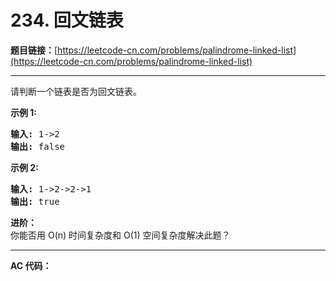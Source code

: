 # 234. 回文链表

**题目链接：**[https://leetcode-cn.com/problems/palindrome-linked-list](https://leetcode-cn.com/problems/palindrome-linked-list)

---

<div class="content__1Y2H">
 <div class="notranslate">
  <p>请判断一个链表是否为回文链表。</p> 
  <p><strong>示例 1:</strong></p> 
  <pre class="language-text"><strong>输入:</strong> 1-&gt;2
<strong>输出:</strong> false</pre> 
  <p><strong>示例 2:</strong></p> 
  <pre class="language-text"><strong>输入:</strong> 1-&gt;2-&gt;2-&gt;1
<strong>输出:</strong> true
</pre> 
  <p><strong>进阶：</strong><br> 你能否用&nbsp;O(n) 时间复杂度和 O(1) 空间复杂度解决此题？</p> 
 </div>
</div>

---

**AC 代码：**

```java

```